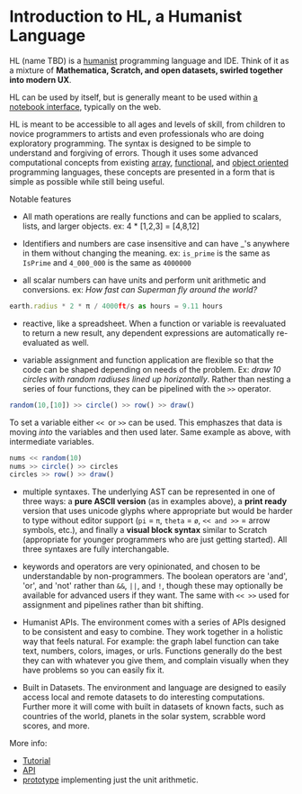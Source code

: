 # Introduction to HL, a Humanist Language

HL (name TBD) is a [humanist](https://en.wikipedia.org/wiki/Humanism) programming language and IDE.  Think of it as a mixture of **Mathematica, Scratch, and open datasets, swirled together into modern UX**.


HL can be used by itself, but is generally meant to be used within [a notebook interface](https://en.wikipedia.org/wiki/Notebook_interface), typically on the web. 

HL is meant to be accessible to all ages and levels of skill, from children to novice programmers to artists and even professionals who are doing exploratory programming. The syntax is designed to be simple to understand and forgiving of errors.  Though it uses some advanced computational concepts from existing [array](https://en.wikipedia.org/wiki/Array_programming), [functional](https://en.wikipedia.org/wiki/Functional_programming), and [object oriented](https://en.wikipedia.org/wiki/Object-oriented_programming) programming languages, these concepts are presented in a form that is simple as possible while still being useful.


Notable features

* All math operations are really functions and can be applied to scalars, lists, and larger objects.  ex:   4 * [1,2,3] = [4,8,12]

* Identifiers and numbers are case insensitive and can have _'s anywhere in them without changing the meaning. ex: `is_prime` is the same as `IsPrime` and  `4_000_000` is the same as `4000000`

* all scalar numbers can have units and perform unit arithmetic and conversions. ex: *How fast can Superman fly around the world?*

```javascript
earth.radius * 2 * π / 4000ft/s as hours = 9.11 hours
```

* reactive, like a spreadsheet. When a function or variable is reevaluated to return a new result, any dependent expressions are automatically re-evaluated as well. 

* variable assignment and function application are flexible so that the code can be shaped depending on needs of the problem. Ex: *draw 10 circles with random radiuses lined up horizontally*. Rather than nesting a series of four functions, they can be pipelined with the `>>` operator. 

```javascript
random(10,[10]) >> circle() >> row() >> draw()
```

To set a variable either `<< `or `>>` can be used. This emphaszes that data is moving *into* the variables and then used later. Same example as above, with intermediate variables.

```javascript
nums << random(10)
nums >> circle() >> circles
circles >> row() >> draw()
```

* multiple syntaxes.  The underlying AST can be represented in one of three ways: a **pure ASCII version** (as in examples above), a **print ready** version that uses unicode glyphs where appropriate but would be harder to type without editor support (`pi` = `π`, `theta` = `ø`,  `<< and >>` = arrow symbols, etc.), and finally a **visual block syntax** similar to Scratch (appropriate for younger programmers who are just getting started).  All three syntaxes are fully interchangable. 

* keywords and operators are very opinionated, and chosen to be understandable by non-programmers. The boolean operators are 'and', 'or', and 'not' rather than `&&`, `||`, and `!`, though these may optionally be available for advanced users if they want. The same with `<< >>` used for assignment and pipelines rather than bit shifting.

* Humanist APIs. The environment comes with a series of APIs designed to be consistent and easy to combine. They work together in a holistic way that feels natural. For example: the graph label function can take text, numbers, colors, images, or urls.  Functions generally do the best they can with whatever you give them, and complain visually when they have problems so you can easily fix it.

* Built in Datasets. The environment and language are designed to easily access local and remote datasets to do interesting computations. Further more it will come with built in datasets of known facts, such as countries of the world, planets in the solar system, scrabble word scores, and more.



More info:

* [Tutorial](./tutorial.md)
* [API](./api.md)
* [prototype](http://apps.josh.earth/tallycat/) implementing just the unit arithmetic.

